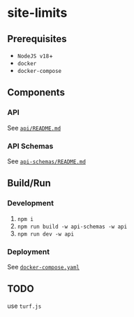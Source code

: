 # site-limits

## Prerequisites
- `NodeJS v18`+
- `docker`
- `docker-compose`

## Components
### API
See [`api/README.md`](api/README.md)

### API Schemas
See [`api-schemas/README.md`](api-schemas/README.md)

## Build/Run
### Development
1. `npm i`
1. `npm run build -w api-schemas -w api`
1. `npm run dev -w api`

### Deployment
See [`docker-compose.yaml`](docker-compose.yaml)

## TODO
use `turf.js`
